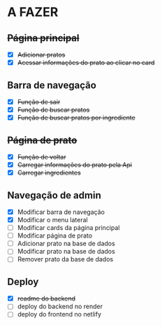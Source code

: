 # A FAZER 

## ~~Página principal~~
- [x] ~~Adicionar pratos~~
- [x] ~~Acessar informações do prato ao clicar no card~~

## Barra de navegação
- [x] ~~Função de sair~~
- [x] ~~Função de buscar pratos~~
- [x] ~~Função de buscar pratos por ingrediente~~

## ~~Página de prato~~

- [x] ~~Função de voltar~~
- [X] ~~Carregar informações do prato pela Api~~ 
- [x] ~~Carregar ingredientes~~

## Navegação de admin
- [x] Modificar barra de navegação
- [x] Modificar o menu lateral
- [ ] Modificar cards da página principal
- [ ] Modificar página de prato
- [ ] Adicionar prato na base de dados
- [ ] Modificar prato na base de dados
- [ ] Remover prato da base de dados

## Deploy 

- [x] ~~readme do backend~~
- [ ] deploy do backend no render
- [ ] deploy do frontend no netlify
